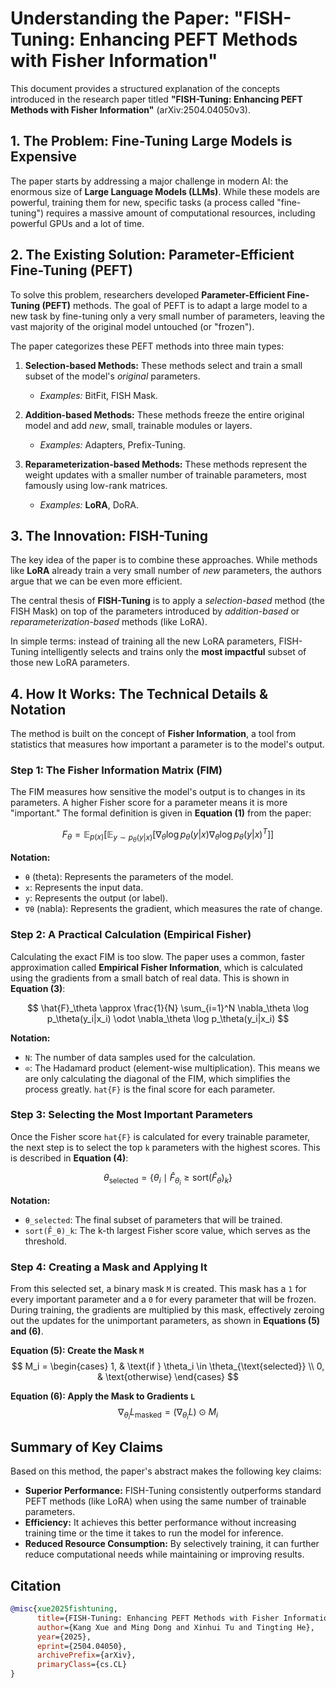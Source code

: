 # Understanding the Paper: "FISH-Tuning: Enhancing PEFT Methods with Fisher Information"

This document provides a structured explanation of the concepts introduced in the research paper titled **"FISH-Tuning: Enhancing PEFT Methods with Fisher Information"** (arXiv:2504.04050v3).

## 1. The Problem: Fine-Tuning Large Models is Expensive

The paper starts by addressing a major challenge in modern AI: the enormous size of **Large Language Models (LLMs)**. While these models are powerful, training them for new, specific tasks (a process called "fine-tuning") requires a massive amount of computational resources, including powerful GPUs and a lot of time.

## 2. The Existing Solution: Parameter-Efficient Fine-Tuning (PEFT)

To solve this problem, researchers developed **Parameter-Efficient Fine-Tuning (PEFT)** methods. The goal of PEFT is to adapt a large model to a new task by fine-tuning only a very small number of parameters, leaving the vast majority of the original model untouched (or "frozen").

The paper categorizes these PEFT methods into three main types:

1.  **Selection-based Methods:** These methods select and train a small subset of the model's *original* parameters.
    *   *Examples:* BitFit, FISH Mask.

2.  **Addition-based Methods:** These methods freeze the entire original model and add *new*, small, trainable modules or layers.
    *   *Examples:* Adapters, Prefix-Tuning.

3.  **Reparameterization-based Methods:** These methods represent the weight updates with a smaller number of trainable parameters, most famously using low-rank matrices.
    *   *Examples:* **LoRA**, DoRA.

## 3. The Innovation: FISH-Tuning

The key idea of the paper is to combine these approaches. While methods like **LoRA** already train a very small number of *new* parameters, the authors argue that we can be even more efficient.

The central thesis of **FISH-Tuning** is to apply a *selection-based* method (the FISH Mask) on top of the parameters introduced by *addition-based* or *reparameterization-based* methods (like LoRA).

In simple terms: instead of training all the new LoRA parameters, FISH-Tuning intelligently selects and trains only the **most impactful** subset of those new LoRA parameters.

## 4. How It Works: The Technical Details & Notation

The method is built on the concept of **Fisher Information**, a tool from statistics that measures how important a parameter is to the model's output.

### Step 1: The Fisher Information Matrix (FIM)

The FIM measures how sensitive the model's output is to changes in its parameters. A higher Fisher score for a parameter means it is more "important." The formal definition is given in **Equation (1)** from the paper:

$$
F_\theta = \mathbb{E}_{p(x)}[\mathbb{E}_{y \sim p_\theta(y|x)}[\nabla_\theta \log p_\theta(y|x) \nabla_\theta \log p_\theta(y|x)^T]]
$$

**Notation:**
*   `θ` (theta): Represents the parameters of the model.
*   `x`: Represents the input data.
*   `y`: Represents the output (or label).
*   `∇θ` (nabla): Represents the gradient, which measures the rate of change.

### Step 2: A Practical Calculation (Empirical Fisher)

Calculating the exact FIM is too slow. The paper uses a common, faster approximation called **Empirical Fisher Information**, which is calculated using the gradients from a small batch of real data. This is shown in **Equation (3)**:

$$
\hat{F}_\theta \approx \frac{1}{N} \sum_{i=1}^N \nabla_\theta \log p_\theta(y_i|x_i) \odot \nabla_\theta \log p_\theta(y_i|x_i)
$$

**Notation:**
*   `N`: The number of data samples used for the calculation.
*   `⊙`: The Hadamard product (element-wise multiplication). This means we are only calculating the diagonal of the FIM, which simplifies the process greatly. `hat{F}` is the final score for each parameter.

### Step 3: Selecting the Most Important Parameters

Once the Fisher score `hat{F}` is calculated for every trainable parameter, the next step is to select the top `k` parameters with the highest scores. This is described in **Equation (4)**:

$$
\theta_{\text{selected}} = \{\theta_i \mid \hat{F}_{\theta_i} \ge \text{sort}(\hat{F}_\theta)_k\}
$$

**Notation:**
*   `θ_selected`: The final subset of parameters that will be trained.
*   `sort(F̂_θ)_k`: The k-th largest Fisher score value, which serves as the threshold.

### Step 4: Creating a Mask and Applying It

From this selected set, a binary mask `M` is created. This mask has a `1` for every important parameter and a `0` for every parameter that will be frozen. During training, the gradients are multiplied by this mask, effectively zeroing out the updates for the unimportant parameters, as shown in **Equations (5) and (6)**.

**Equation (5): Create the Mask `M`**
$$
M_i =
\begin{cases}
1, & \text{if } \theta_i \in \theta_{\text{selected}} \\
0, & \text{otherwise}
\end{cases}
$$

**Equation (6): Apply the Mask to Gradients `L`**
$$
\nabla_{\theta_i}L_{\text{masked}} = (\nabla_{\theta_i}L) \odot M_i
$$

## Summary of Key Claims

Based on this method, the paper's abstract makes the following key claims:

*   **Superior Performance:** FISH-Tuning consistently outperforms standard PEFT methods (like LoRA) when using the same number of trainable parameters.
*   **Efficiency:** It achieves this better performance without increasing training time or the time it takes to run the model for inference.
*   **Reduced Resource Consumption:** By selectively training, it can further reduce computational needs while maintaining or improving results.

## Citation

```bibtex
@misc{xue2025fishtuning,
      title={FISH-Tuning: Enhancing PEFT Methods with Fisher Information}, 
      author={Kang Xue and Ming Dong and Xinhui Tu and Tingting He},
      year={2025},
      eprint={2504.04050},
      archivePrefix={arXiv},
      primaryClass={cs.CL}
}
